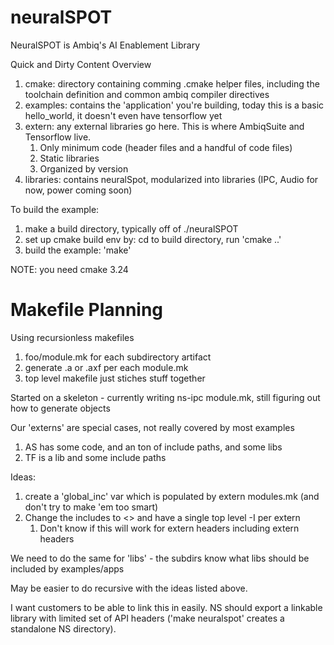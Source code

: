 # neuralSPOT
NeuralSPOT is Ambiq's AI Enablement Library

Quick and Dirty Content Overview
1. cmake: directory containing comming .cmake helper files, including the toolchain definition and common ambiq compiler directives
2. examples: contains the 'application' you're building, today this is a basic hello_world, it doesn't even have tensorflow yet
3. extern: any external libraries go here. This is where AmbiqSuite and Tensorflow live.
	1. Only minimum code (header files and a handful of code files)
	2. Static libraries
	3. Organized by version
4. libraries: contains neuralSpot, modularized into libraries (IPC, Audio for now, power coming soon)

To build the example:
1. make a build directory, typically off of ./neuralSPOT
2. set up cmake build env by: cd to build directory, run 'cmake ..'
3. build the example: 'make'

NOTE: you need cmake 3.24



# Makefile Planning
Using recursionless makefiles
1. foo/module.mk for each subdirectory artifact
2. generate .a or .axf per each module.mk
3. top level makefile just stiches stuff together

Started on a skeleton - currently writing ns-ipc module.mk, still figuring out how to generate objects 

Our 'externs' are special cases, not really covered by most examples
1. AS has some code, and an ton of include paths, and some libs
2. TF is a lib and some include paths

Ideas:
1. create a 'global_inc' var which is populated by extern modules.mk (and don't try to make 'em too smart)
2. Change the includes to <> and have a single top level -I per extern
	1. Don't know if this will work for extern headers including extern headers

We need to do the same for 'libs' - the subdirs know what libs should be included by examples/apps

May be easier to do recursive with the ideas listed above.

I want customers to be able to link this in easily. NS should export a linkable library with limited set of API headers ('make neuralspot' creates a standalone NS directory).
